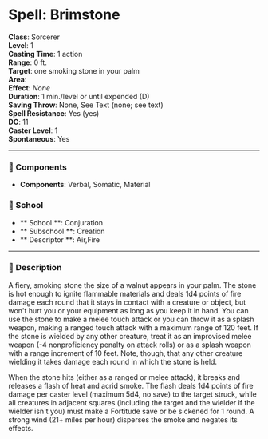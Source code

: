 
# Spell: Brimstone
**Class**: Sorcerer  
**Level**: 1  
**Casting Time**: 1 action  
**Range**: 0 ft.  
**Target**: one smoking stone in your palm  
**Area**:   
**Effect**: _None_  
**Duration**: 1 min./level or until expended (D)  
**Saving Throw**: None, See Text (none; see text)  
**Spell Resistance**: Yes (yes)  
**DC**: 11  
**Caster Level**: 1  
**Spontaneous**: Yes

---

### 🔮 Components
- **Components**: Verbal, Somatic, Material

### 🏫 School
- ** School **: Conjuration
- ** Subschool **: Creation
- ** Descriptor **: Air,Fire
---

### 📜 Description
A fiery, smoking stone the size of a walnut appears in your palm. The stone is hot enough to ignite flammable materials and deals 1d4 points of fire damage each round that it stays in contact with a creature or object, but won't hurt you or your equipment as long as you keep it in hand. You can use the stone to make a melee touch attack or you can throw it as a splash weapon, making a ranged touch attack with a maximum range of 120 feet. If the stone is wielded by any other creature, treat it as an improvised melee weapon (-4 nonproficiency penalty on attack rolls) or as a splash weapon with a range increment of 10 feet. Note, though, that any other creature wielding it takes damage each round in which the stone is held.

When the stone hits (either as a ranged or melee attack), it breaks and releases a flash of heat and acrid smoke. The flash deals 1d4 points of fire damage per caster level (maximum 5d4, no save) to the target struck, while all creatures in adjacent squares (including the target and the wielder if the wielder isn't you) must make a Fortitude save or be sickened for 1 round. A strong wind (21+ miles per hour) disperses the smoke and negates its effects.
